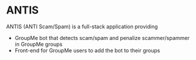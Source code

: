 # ANTIS
ANTIS (ANTI Scam/Spam) is a full-stack application providing 
- GroupMe bot that detects scam/spam and penalize scammer/spammer in GroupMe groups
- Front-end for GroupMe users to add the bot to their groups
